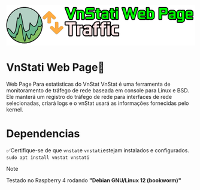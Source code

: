 ![alt text](image.png)
# VnStati Web Page🔹
Web Page Para estatisticas do VnStat 
VnStat é uma ferramenta de monitoramento de tráfego de rede baseada em console para Linux e BSD. Ele manterá um registro do tráfego de rede para interfaces de rede selecionadas, criará logs e o vnStat usará as informações fornecidas pelo kernel. 

# Dependencias
✅Certifique-se de que <CODE>vnstat</CODE>e <code>vnstati</code>estejam instalados e configurados.  
 `sudo apt install vnstat vnstati`     

 > [!NOTE]
>Testado no Raspberry 4 rodando **"Debian GNU/Linux 12 (bookworm)"**  
